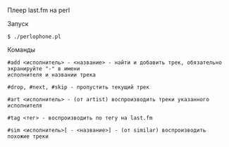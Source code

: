 Плеер last.fm на perl

Запуск

	$ ./perlophone.pl

Команды

	#add <исполнитель> - <название> - найти и добавить трек, обязательно экранируйте "-" в имени
	исполнителя и названии трека

	#drop, #next, #skip - пропустить текущий трек

	#art <исполнитель> - (от artist) воспроизводить треки указанного исполнителя

	#tag <тег> - воспроизводить по тегу на last.fm

	#sim <исполнитель>[ - <название>] - (от similar) воспроизводить похожие треки

